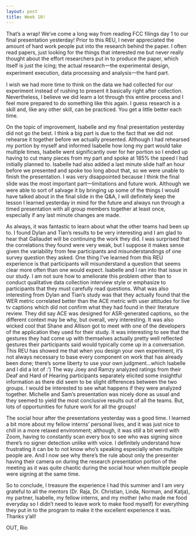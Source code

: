 ```yaml
---
layout: post
title: Week 10!
---
```


That’s a wrap! We’ve come a long way from reading FCC filings day 1 to our final presentation yesterday! Prior to this REU, I never appreciated the amount of hard work people put into the research behind the paper. I often read papers, just looking for the things that interested me but never really thought about the effort researchers put in to produce the paper, which itself is just the icing; the actual research一the experimental design, experiment execution, data processing and analysis一the hard part. 

I wish we had more time to think on the data we had collected for our experiment instead of rushing to present it basically right after collection. Nevertheless, I believe we did learn a lot through this entire process and I feel more prepared to do something like this again. I guess research is a skill and, like any other skill, can be practiced. You get a little better each time. 

On the topic of improvement, Isabelle and my final presentation yesterday did not go the best. I think a big part is due to the fact that we did not rehearse it together before we actually presented. Although I had rehearsed my portion by myself and informed Isabelle how long my part would take multiple times, Isabelle went significantly over for her portion so I ended up having to cut many pieces from my part and spoke at 185% the speed I had initially planned to. Isabelle had also added a last minute slide half an hour before we presented and spoke too long about that, so we were unable to finish the presentation. I was very disappointed because I think the final slide was the most important part一limitations and future work. Although we were able to sort of salvage it by bringing up some of the things I would have talked about in the final slide in the Q&A, I will definitely keep the lesson I learned yesterday in mind for the future and always run through a timed presentation with all group members together at least once, especially if any last minute changes are made. 

As always, it was fantastic to learn about what the other teams had been up to. I found Dylan and Tian’s results to be very interesting and I am glad to hear that Gallaudet will be continuing the work they did. I was surprised that the correlations they found were very weak, but I suppose it makes sense given the variability from few participants and misunderstandings of one survey question they asked. One thing I’ve learned from this REU experience is that participants will misunderstand a question that seems clear more often than one would expect. Isabelle and I ran into that issue in our study. I am not sure how to ameliorate this problem other than to conduct qualitative data collection interview style or emphasize to participants that they must carefully read questions. What was also interesting from Dylan and Tian’s study was that they actually found that the WER metric correlated better than the ACE metric with user attitudes for live tv captions which did not confirm what they had found in their literature review. They did say ACE was designed for ASR-generated captions, so the different context may be why, but overall, very interesting. It was also wicked cool that Shane and Allison got to meet with one of the developers of the application they used for their study. It was interesting to see that the gestures they had come up with themselves actually pretty well reflected gestures their participants said would typically come up in a conversation. This REU has showed me that when you design your own experiment, it’s not always necessary to base every component on work that has already been done; there’s some liberty to use your own judgment...which Isabelle and I did a lot of :’) The way Joey and Ramzy analyzed ratings from their Deaf and Hard of Hearing participants separately elicited some insightful information as there did seem to be slight differences between the two groups. I would be interested to see what happens if they were analyzed together. Michelle and Sam’s presentation was nicely done as usual and they seemed to yield the most conclusive results out of all the teams. But, lots of opportunities for future work for all the groups! 

The social hour after the presentations yesterday was a good time. I learned a bit more about my fellow interns’ personal lives, and it was just nice to chill in a more relaxed environment; although, it was still a bit weird with Zoom, having to constantly scan every box to see who was signing since there’s no signer detection unlike with voice. I definitely understand how frustrating it can be to not know who’s speaking especially when multiple people are. And I now see why there’s the rule about only the presenter having their camera on during the research presentation portion of the meeting as it was quite chaotic during the social hour when multiple people were signing at the same time. 

So to conclude, I treasure the experience I had this summer and I am very grateful to all the mentors (Dr. Raja, Dr. Christian, Linda, Norman, and Katja), my partner, Isabelle, my fellow interns, and my mother (who made me food everyday so I didn’t need to leave work to make food myself) for everything they put in to the program to make it the excellent experience it was. Thanks y’all! 

OUT,
Rio 
